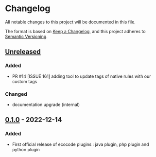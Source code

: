 # Changelog

All notable changes to this project will be documented in this file.

The format is based on [Keep a Changelog](https://keepachangelog.com/en/1.0.0/),
and this project adheres to [Semantic Versioning](https://semver.org/spec/v2.0.0.html).

## [Unreleased]

### Added

- PR #14  [ISSUE 161] adding tool to update tags of native rules with our custom tags

### Changed

- documentation upgrade (internal)

## [0.1.0] - 2022-12-14

### Added

- First official release of ecocode plugins : java plugin, php plugin and python plugin

[unreleased]: https://github.com/green-code-initiative/ecoCode/compare/v0.1.1...HEAD
[0.1.1]: https://github.com/green-code-initiative/ecoCode/compare/v0.1.0...v0.1.1
[0.1.0]: https://github.com/green-code-initiative/ecoCode/releases/tag/v0.1.0